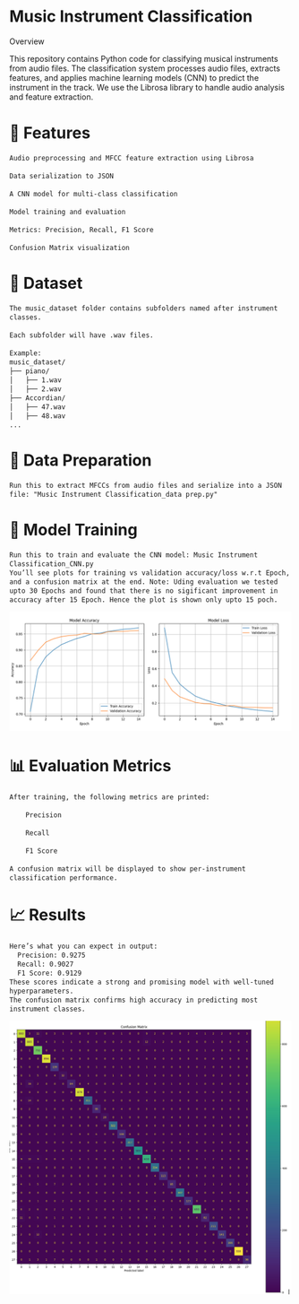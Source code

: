 # Music Instrument Classification

Overview

This repository contains Python code for classifying musical instruments from audio files. The classification system processes audio files, extracts features, and applies machine learning models (CNN) to predict the instrument in the track. We use the Librosa library to handle audio analysis and feature extraction.

# 📌 Features

    Audio preprocessing and MFCC feature extraction using Librosa
  
    Data serialization to JSON
  
    A CNN model for multi-class classification
  
    Model training and evaluation
  
    Metrics: Precision, Recall, F1 Score
  
    Confusion Matrix visualization

# 🎼 Dataset

    The music_dataset folder contains subfolders named after instrument classes.

    Each subfolder will have .wav files.

    Example:
    music_dataset/
    ├── piano/
    │   ├── 1.wav
    │   ├── 2.wav
    ├── Accordian/
    │   ├── 47.wav
    │   ├── 48.wav
    ...
# 🧪 Data Preparation

    Run this to extract MFCCs from audio files and serialize into a JSON file: "Music Instrument Classification_data prep.py"
# 🧠 Model Training

    Run this to train and evaluate the CNN model: Music Instrument Classification_CNN.py
    You’ll see plots for training vs validation accuracy/loss w.r.t Epoch, and a confusion matrix at the end. Note: Uding evaluation we tested upto 30 Epochs and found that there is no sigificant improvement in accuracy after 15 Epoch. Hence the plot is shown only upto 15 poch.
![Accuracy and Loss vs Epoch](Assets/Accuracy-Loss.png)

# 📊 Evaluation Metrics

    After training, the following metrics are printed:
    
        Precision
    
        Recall
    
        F1 Score

    A confusion matrix will be displayed to show per-instrument classification performance.

# 📈 Results

    Here’s what you can expect in output:
      Precision: 0.9275
      Recall: 0.9027
      F1 Score: 0.9129
    These scores indicate a strong and promising model with well-tuned hyperparameters.
    The confusion matrix confirms high accuracy in predicting most instrument classes.  

![Confusion_Matrix](Assets/Confusion-matrix.png)

